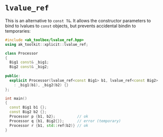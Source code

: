 # `lvalue_ref`

This is an alternative to `const T&`. It allows the constructor parameters to bind to lvalues to `const` objects, but prevents accidental bindin to temporaries:

```c++
#include <ak_toolbox/lvalue_ref.hpp>
using ak_toolkit::xplicit::lvalue_ref;

class Processor
{
  Big1 const& _big1;
  Big2 const& _big2;
  
public:  
  explicit Processor(lvalue_ref<const Big1> b1, lvalue_ref<const Big2> b2)
    : _big1(b1), _big2(b2) {}
};

int main()
{
  const Big1 b1 {};
  const Big2 b2 {};
  Processor p {b1, b2};          // ok
  Processor q {b1, Big2{}};      // error (temporary)
  Processor r {b1, std::ref(b2)} // ok
}
```
